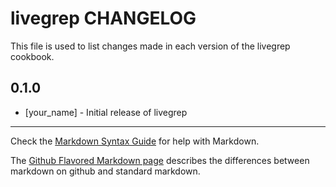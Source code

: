 livegrep CHANGELOG
==================

This file is used to list changes made in each version of the livegrep cookbook.

0.1.0
-----
- [your_name] - Initial release of livegrep

- - -
Check the [Markdown Syntax Guide](http://daringfireball.net/projects/markdown/syntax) for help with Markdown.

The [Github Flavored Markdown page](http://github.github.com/github-flavored-markdown/) describes the differences between markdown on github and standard markdown.
